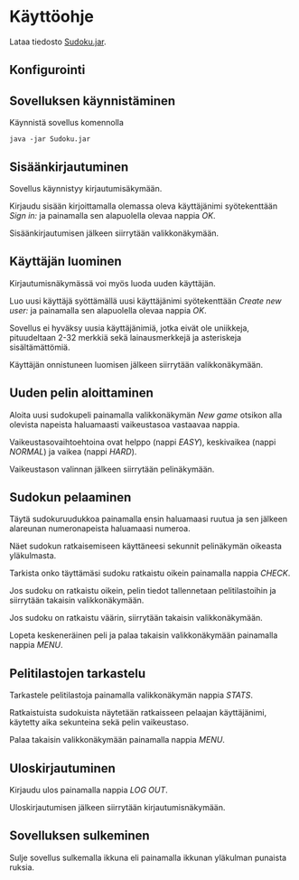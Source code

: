 # Käyttöohje

Lataa tiedosto [Sudoku.jar](https://github.com/suvithkl/ot-harjoitustyo/releases/tag/viikko6).

## Konfigurointi

## Sovelluksen käynnistäminen

Käynnistä sovellus komennolla
```
java -jar Sudoku.jar
```

## Sisäänkirjautuminen

Sovellus käynnistyy kirjautumisäkymään.

Kirjaudu sisään kirjoittamalla olemassa oleva käyttäjänimi syötekenttään _Sign in:_ ja painamalla sen alapuolella olevaa nappia _OK_.

Sisäänkirjautumisen jälkeen siirrytään valikkonäkymään.

## Käyttäjän luominen

Kirjautumisnäkymässä voi myös luoda uuden käyttäjän.

Luo uusi käyttäjä syöttämällä uusi käyttäjänimi syötekenttään _Create new user:_ ja painamalla sen alapuolella olevaa nappia _OK_.

Sovellus ei hyväksy uusia käyttäjänimiä, jotka eivät ole uniikkeja, pituudeltaan 2-32 merkkiä sekä lainausmerkkejä ja asteriskeja sisältämättömiä.

Käyttäjän onnistuneen luomisen jälkeen siirrytään valikkonäkymään.

## Uuden pelin aloittaminen

Aloita uusi sudokupeli painamalla valikkonäkymän _New game_ otsikon alla olevista napeista haluamaasti vaikeustasoa vastaavaa nappia.

Vaikeustasovaihtoehtoina ovat helppo (nappi _EASY_), keskivaikea (nappi _NORMAL_) ja vaikea (nappi _HARD_).

Vaikeustason valinnan jälkeen siirrytään pelinäkymään.

## Sudokun pelaaminen

Täytä sudokuruudukkoa painamalla ensin haluamaasi ruutua ja sen jälkeen alareunan numeronapeista haluamaasi numeroa.

Näet sudokun ratkaisemiseen käyttäneesi sekunnit pelinäkymän oikeasta yläkulmasta.

Tarkista onko täyttämäsi sudoku ratkaistu oikein painamalla nappia _CHECK_.

Jos sudoku on ratkaistu oikein, pelin tiedot tallennetaan pelitilastoihin ja siirrytään takaisin valikkonäkymään.

Jos sudoku on ratkaistu väärin, siirrytään takaisin valikkonäkymään.

Lopeta keskeneräinen peli ja palaa takaisin valikkonäkymään painamalla nappia _MENU_.

## Pelitilastojen tarkastelu

Tarkastele pelitilastoja painamalla valikkonäkymän nappia _STATS_.

Ratkaistuista sudokuista näytetään ratkaisseen pelaajan käyttäjänimi, käytetty aika sekunteina sekä pelin vaikeustaso.

Palaa takaisin valikkonäkymään painamalla nappia _MENU_.

## Uloskirjautuminen

Kirjaudu ulos painamalla nappia _LOG OUT_.

Uloskirjautumisen jälkeen siirrytään kirjautumisnäkymään.

## Sovelluksen sulkeminen

Sulje sovellus sulkemalla ikkuna eli painamalla ikkunan yläkulman punaista ruksia.
